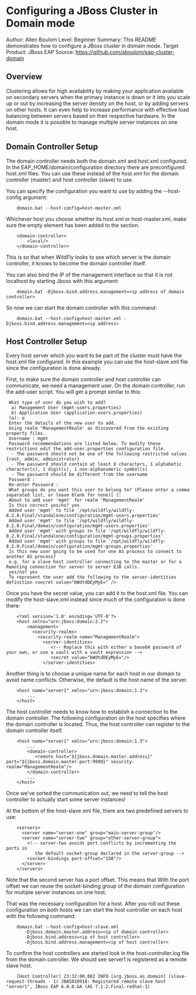 Configuring a JBoss Cluster in Domain mode
================================================
Author: Allen Boulom
Level: Beginner
Summary: This README demonstrates how to configure a JBoss cluster in domain mode.
Target Product: JBoss EAP
Source: https://github.com/aboulom/eap-cluster-domain

Overview
--------
Clustering allows for high availability by making your application available on secondary
servers when the primary instance is down or it lets you scale up or out by increasing
the server density on the host, or by adding servers on other hosts. It can even help to
increase performance with effective load balancing between servers based on their respective hardware.
In the domain mode it is possible to manage multiple server instances on one host.

Domain Controller Setup
-----------------------
The domain controller needs both the domain.xml and host.xml configured. In the EAP_HOME/domain/configuration
directory there are preconfigured host.xml files. You can use these instead of the host.xml for the domain 
controller (master) and host controller (slave) to use.

You can specify the configuration you want to use by adding the --host-config argument:
		
		domain.bat --host-config=host-master.xml
		
Whichever host you choose whether its host.xml or host-master.xml, make sure the empty element <local /> has
been added to the <domain-controller> section.
		
		<domain-controller>
			<local/>
		</domain-controller>
		
This is so that when WildFly looks to see which server is the domain controller, it knows to become the domain controller itself.

You can also bind the IP of the management interface so that it is not localhost by starting Jboss with this argument:
		
		domain.bat -Djboss.bind.address.management=<ip address of domain controller>
		
So now we can start the domain controller with this command:

		domain.bat --host-config=host-master.xml -Djboss.bind.address.management=<ip address>
		
Host Controller Setup
---------------------
Every host server which you want to be part of the cluster must have the host.xml file configured. In this
example you can use the host-slave.xml file since the configuration is done already.

First, to make sure the domain controller and host controller can communicate, we need a management user.
On the domain controller, run the add-user script. You will get a prompt similar to this:

	 What type of user do you wish to add?   
	  a) Management User (mgmt-users.properties)   
	  b) Application User (application-users.properties)   
	 (a): a   
	 Enter the details of the new user to add.   
	 Using realm 'ManagementRealm' as discovered from the existing property files.   
	 Username : mgmt   
	 Password recommendations are listed below. To modify these restrictions edit the add-user.properties configuration file.   
	  - The password should not be one of the following restricted values {root, admin, administrator}   
	  - The password should contain at least 8 characters, 1 alphabetic character(s), 1 digit(s), 1 non-alphanumeric symbol(s)   
	  - The password should be different from the username   
	 Password :   
	 Re-enter Password :   
	 What groups do you want this user to belong to? (Please enter a comma separated list, or leave blank for none)[ ]:   
	 About to add user 'mgmt' for realm 'ManagementRealm'   
	 Is this correct yes/no? yes   
	 Added user 'mgmt' to file '/opt/wildfly/wildfly-8.2.0.Final/standalone/configuration/mgmt-users.properties'   
	 Added user 'mgmt' to file '/opt/wildfly/wildfly-8.2.0.Final/domain/configuration/mgmt-users.properties'   
	 Added user 'mgmt' with groups to file '/opt/wildfly/wildfly-8.2.0.Final/standalone/configuration/mgmt-groups.properties'   
	 Added user 'mgmt' with groups to file '/opt/wildfly/wildfly-8.2.0.Final/domain/configuration/mgmt-groups.properties'   
	 Is this new user going to be used for one AS process to connect to another AS process?   
	 e.g. for a slave host controller connecting to the master or for a Remoting connection for server to server EJB calls.   
	 yes/no? yes   
	 To represent the user add the following to the server-identities definition <secret value="bWdtdDEyMyE=" />

Once you have the secret value, you can add it to the host.xml file. You can modify the host-slave.xml instead since much
of the configuration is done there:
		
		<?xml version='1.0' encoding='UTF-8'?>   
		<host xmlns="urn:jboss:domain:2.2">   
			<management>   
			  <security-realms>   
				<security-realm name="ManagementRealm">   
				  <server-identities>   
					 <!-- Replace this with either a base64 password of your own, or use a vault with a vault expression -->   
					 <secret value="bWdtdDEyMyE="/>   
				  </server-identities> 
				  
Another thing is to choose a unique name for each host in our domain to avoid name conflicts. Otherwise, the default is the host name of the server.

		<host name="server1" xmlns="urn:jboss:domain:1.3">
			...
		</host>

The host controller needs to know how to establish a connection to the domain controller. The following configuration on the host specifies where the domain controller is located. 
Thus, the host controller can register to the domain controller itself. 

		<host name="server1" xmlns="urn:jboss:domain:1.3">
			...
			<domain-controller>
			   <remote host="${jboss.domain.master.address}" port="${jboss.domain.master.port:9999}" security-realm="ManagementRealm"/>
			</domain-controller>
			...
		</host>

Once we've sorted the communication out, we need to tell the host controller to actually start some server instances!

At the bottom of the host-slave.xml file, there are two predefined servers to use:

		<servers>  
		  <server name="server-one" group="main-server-group"/>  
		  <server name="server-two" group="other-server-group">  
			<!-- server-two avoids port conflicts by incrementing the ports in  
			   the default socket-group declared in the server-group -->  
			<socket-bindings port-offset="150"/>   
		  </server>   
		</servers>

Note that the second server has a port offset. This means that With the port offset we can reuse the socket-binding group of 
the domain configuration for multiple server instances on one host.

That was the necessary configuration for a host. After you roll out these configuration on both hosts we can start 
the host controller on each host with the following command:

		domain.bat --host-config=host-slave.xml 
		   -Djboss.domain.master.address=<ip of domain controller>
		   -Djboss.bind.address=<ip of host controller> 
		   -Djboss.bind.address.management=<ip of host controller> 

To confirm the host controllers are started look in the host-controller.log file from the domain conroller.
We should see server1 is registered as a remote slave host.

		[Host Controller] 23:32:00,082 INFO [org.jboss.as.domain] (slave-request-threads - 1) JBAS010918: Registered remote slave host "server1", JBoss EAP 6.0.0.GA (AS 7.1.2.Final-redhat-1)